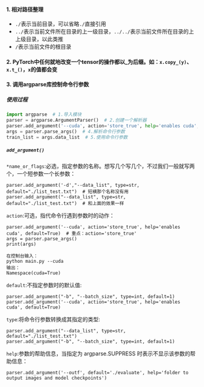 #### 1. 相对路径整理  
* `./`表示当前目录，可以省略`./`直接引用  
* `../`表示当前文件所在目录的上一级目录，`../../`表示当前文件所在目录的上上级目录，以此类推  
* `/`表示当前文件的根目录  

#### 2. PyTorch中任何就地改变一个tensor的操作都以_为后缀。如：`x.copy_(y)`、`x.t_()`，`x`的值都会变  

#### 3. 调用argparse库控制命令行参数  
##### 使用过程
```python
import argparse  # 1.导入模块
parser = argparse.ArgumentParser()  # 2.创建一个解析器
parser.add_argument('--cuda', action='store_true', help='enables cuda', default=True)  # 3.向该解析器中添加关注的命令行参数和选项
args = parser.parse_args()  # 4.解析命令行参数
train_list = args.data_list  # 5.使用命令行参数
```
##### `add_argument()`
`*name_or_flags`:必选，指定参数的名称。想写几个写几个，不过我们一般就写两个，一个短参数一个长参数：
```
parser.add_argument('-d',"--data_list", type=str, default="./list_test.txt")  # 短横那个名称没有用
parser.add_argument("--data_list", type=str, default="./list_test.txt")  # 和上面的效果一样
```
`action`:可选，指代命令行遇到参数时的动作：
```
parser.add_argument('--cuda', action='store_true', help='enables cuda', default=True)  # 重点：action='store_true'
args = parser.parse_args()
print(args)

在控制台输入：
python main.py --cuda
输出：
Namespace(cuda=True)
``` 
`default`:不指定参数时的默认值:
```
parser.add_argument("-b", "--batch_size", type=int, default=1)
parser.add_argument('--cuda', action='store_true', help='enables cuda', default=True)
```
`type`:将命令行参数转换成其指定的类型:
```
parser.add_argument("--data_list", type=str, default="./list_test.txt")
parser.add_argument("-b", "--batch_size", type=int, default=1)
```
`help`:参数的帮助信息，当指定为 argparse.SUPPRESS 时表示不显示该参数的帮助信息：
```
parser.add_argument('--outf', default='./evaluate', help='folder to output images and model checkpoints')
```

